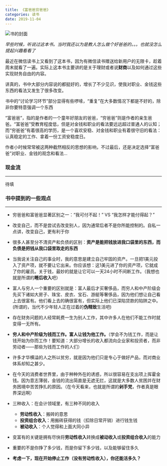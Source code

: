 ```yaml
---
title: 《富爸爸穷爸爸》
categories: 读书
date: 2019-11-04
---
```


![书的封面](https://github.com/dongtshj/dongtshj.github.io/blob/master/res/rich_dad_pool_dad.jpg?raw=true)

*早些时候，听说过这本书。当时我还以为是教人怎么做个好爸爸的。。。也就没怎么提起兴趣看看了*

最近在微信读书上又看到了这本书，因为有微信读书赠送给新用户的无限卡，趁着周末就看了一遍。实际上这本书主要讲的是关于理财或者说**财商**以及如何通过这些实现财务自由的内容。

讲真的，书中大部分内容说的都挺好的，增长了不少见识，使我对职业、金钱这些东西的看法又发生了很多改变。

书中的“讨论学习环节”部分显得有些啰嗦，“重复”在大多数情况下都是不好的，除非你要特意强调一个东西

“富爸爸”，指的是作者的一个童年好朋友的爸爸，“穷爸爸”则是作者的亲生爸爸。“富爸爸”受教育程度低，但是对金钱和职业的看法要远远超过普通人的认知；而“穷爸爸”有着很高的学历，是一个喜欢安稳、对金钱和职业有着很守旧的看法：认真稳定的工作、拿着一份工资安稳度日。

作者小时候常常被这两种截然相反的思想的影响，不过最后，还是决定选择“富爸爸”对职业、金钱的观念和看法...

### 现金流
---

待填

### 书中提到的一些观点
---

* 穷爸爸和富爸爸显著区别之一：“我可付不起！” VS “我怎样才能付得起？”

* 改变自己，而不是尝试去改变别人，因为通常后者不是你所能控制的。自私一点讲，改变自己，更有利于你

* 很多人甚至分不清资产和负债的区别：**资产是能把钱放进我口袋里的东西，而负债是把钱从我口袋里取走的东西**

* 当我说关注自己的事业时，我的意思是建立自己牢固的资产。一旦把1美元投入了资产项，就不要让它出来。你应该想：这1美元进了你的资产项，它就成了你的雇员。关于钱，最妙的就是让它可以一天24小时不间断工作。（我想也就是所谓的**睡后收入**吧）

* 富人与穷人一个重要的区别就是：富人最后才买奢侈品，而穷人和中产阶级会先买下诸如大房子、珠宝、皮衣、宝石、游艇等奢侈品，因为他们想让自己看上去很富有。他们看上去的确很富有，但实际上他们已深陷贷款的陷阱之中。(所谓的，当代不少年轻人正在过着的**伪精致**生活吧)

* 存在财务问题的人经常耗费一生为别人工作，其中许多人在他们不能工作时就变得一无所有。

* **穷人和中产阶级为钱而工作。富人让钱为他工作。**（学会不为钱工作，而是让钱开始为你而工作！要知道：大部分增长的收入都流向企业家和投资者，而非劳动者——那些为钱而工作的人们）

* 许多才华横溢的人之所以贫穷，就是因为他们只是专心于做好产品，而对商业体系却知之甚少。

* 在今天的消费者世界里，由于种种外在的诱惑，所以很容易在支出项上挥霍金钱。因为意志薄弱，金钱的流出简直是无遮无拦，这就是大多数人贫困并在财务困境中苦苦挣扎的原因。（在今天看来，也就是所谓的**剁手党**，作者真是眼界深远啊）

* 三种收入：在会计领域里，有三种不同的收入
    * **劳动性收入**：搬砖的意思
    * **投资组合收入**：用搬砖获得的钱（扣除日常开销）进行钱生钱
    * **被动收入**：个人觉得和上面大同小异


* 变富有的关键是拥有尽快将**劳动性收入**转换成**被动收入**或**投资组合收入**的能力

* 重要的不是你挣了多少钱，而是你留下多少钱，以及能够留住多久

* **考虑一下，现在开始停止工作（没有劳动性收入），你还能活多久？**